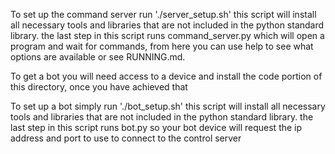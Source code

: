To set up the command server run './server_setup.sh' this script will install all necessary tools and libraries that are not included in the python standard library. the last step in this script runs command_server.py which will open a program and wait for commands, from here you can use help to see what options are available or see RUNNING.md.

To get a bot you will need access to a device and install the code portion of this directory, once you have achieved that 

To set up a bot simply run './bot_setup.sh' this script will install all necessary tools and libraries that are not included in the python standard library. the last step in this script runs bot.py so your bot device will request the ip address and port to use to connect to the control server

